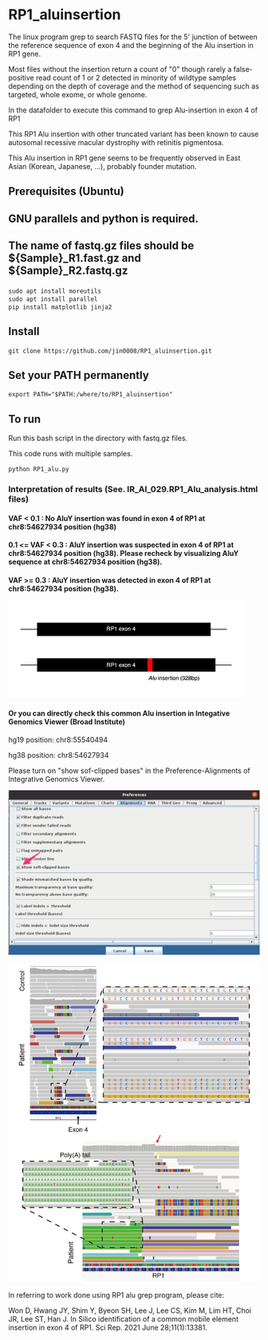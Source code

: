 # RP1_aluinsertion

The linux program grep to search FASTQ files for the 5' junction of between the reference sequence of exon 4 and the beginning of the Alu insertion in RP1 gene.

Most files without the insertion return a count of "0" though rarely a false-positive read count of 1 or 2 detected in minority of wildtype samples depending on the depth of coverage and the method of sequencing such as targeted, whole exome, or whole genome.

In the datafolder to execute this command to grep Alu-insertion in exon 4 of RP1

This RP1 Alu insertion with other truncated variant has been known to cause autosomal recessive macular dystrophy with retinitis pigmentosa.

This Alu insertion in RP1 gene seems to be frequently observed in East Asian (Korean, Japanese, ...), probably founder mutation.


## Prerequisites (Ubuntu) 
## GNU parallels and python is required.
## The name of fastq.gz files should be ${Sample}_R1.fast.gz and ${Sample}_R2.fastq.gz

#### 
```
sudo apt install moreutils
sudo apt install parallel
pip install matplotlib jinja2
```

## Install
```
git clone https://github.com/jin0008/RP1_aluinsertion.git
```

## Set your PATH permanently
```
export PATH="$PATH:/where/to/RP1_aluinsertion"
```

## To run

Run this bash script in the directory with fastq.gz files.

This code runs with multiple samples.

```
python RP1_alu.py
```

### Interpretation of results (See. IR_AI_029.RP1_Alu_analysis.html files)

#### VAF < 0.1 : No AluY insertion was found in exon 4 of RP1 at chr8:54627934 position (hg38)

#### 0.1 <= VAF < 0.3 : AluY insertion was suspected in exon 4 of RP1 at chr8:54627934 position (hg38). Please recheck by visualizing AluY sequence at chr8:54627934 position (hg38).

#### VAF >= 0.3 : AluY insertion was detected in exon 4 of RP1 at chr8:54627934 position (hg38).

![alt text](https://github.com/jin0008/RP1_aluinsertion/blob/master/RP1.jpg?raw=true) 


#### Or you can directly check this common Alu insertion in Integative Genomics Viewer (Broad Institute)
hg19 position: chr8:55540494

hg38 position: chr8:54627934

Please turn on "show sof-clipped bases" in the Preference-Alignments of Integrative Genomics Viewer.

![alt text](https://github.com/jin0008/RP1_aluinsertion/blob/master/IGV.jpg?raw=true) 

![alt text](https://github.com/jin0008/RP1_aluinsertion/blob/master/AluinsertionIGV.jpg?raw=true)



In referring to work done using RP1 alu grep program, please cite:

Won D, Hwang JY, Shim Y, Byeon SH, Lee J, Lee CS, Kim M, Lim HT, Choi JR, Lee ST, Han J.
In Silico identification of a common mobile element insertion in exon 4 of RP1. 
Sci Rep. 2021 June 28;11(1):13381. 
